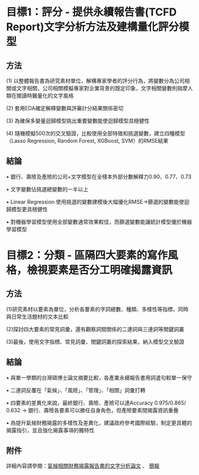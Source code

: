 # 目標1：評分 - 提供永續報告書(TCFD Report)文字分析方法及建構量化評分模型

## 方法
(1) 以整體報告書為研究素材單位，解構專家學者的評分行為，將變數分為公司相關或文字相關，公司相關模擬專家對企業背景的既定印象，文字相關變數則揣摩人類在閱讀時難量化的文字風格

(2) 套用EDA確定解釋變數與評審計分結果關係密切

(3) 為確保多變量迴歸模型挑出重要變數能使迴歸模型具穩健性

(4) 隨機模擬500次的交叉驗證，比較使用全部特徵和挑選變數，建立四種模型（Lasso Regression, Random Forest, XGBoost, SVM）的RMSE結果

## 結論
• 銀行、壽險及產險的公司+文字模型在全樣本外部分數解釋力0.90、0.77、0.73

• 文字變數佔挑選總變數的一半以上

• Linear Regression 使用挑選的變數建模後大幅優化RMSE→篩選的變數能使迴歸模型更具穩健性

• 對機器學習模型使用全部變數通常效果較佳，而篩選變數能讓統計模型優於機器學習模型

# 目標2：分類 - 區隔四大要素的寫作風格，檢視要素是否分工明確揭露資訊

## 方法
(1)研究素材以要素為單位，分析各要素的字詞總數、種類、多樣性等指標，同時與日常生活題材的文本比較

(2)探討四大要素的常見詞彙，還有觀察詞間關係的二連詞與三連詞等關鍵詞叢

(3)最後，使用文字指標、常見詞彙、關鍵詞叢的探索結果，納入模型交叉驗證


## 結論
• 與單一學類的台灣碩博士論文摘要比較，各產業永續報告書用詞遣句較單一保守

• 二連詞反覆在「氣候」、「風險」、「管理」、「相關」詞彙打轉

• 四要素的差異化來說，最終銀行、壽險、產險可以達Accuracy 0.975/0.865/ 0.632 → 銀行、壽險各要素可以勝任自身角色，但產險要素間揭露資訊重疊

• 為提升氣候財務揭露的多樣性及差異化，建議政府參考國際經驗，制定更具體的揭露指引，並且強化揭露事項的獨特性

## 附件
詳細內容請參閱：[氣候相關財務揭露報告書的文字分析論文](./氣候相關財務揭露報告書的文字分析.pdf) 、 [簡報](./TCFD_Project.pdf)
